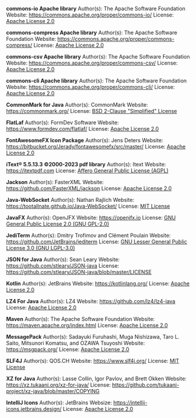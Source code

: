 **commons-io Apache library**
Author(s): The Apache Software Foundation
Website: https://commons.apache.org/proper/commons-io/
License: [Apache License 2.0](https://www.apache.org/licenses/LICENSE-2.0)

**commons-compress Apache library**
Author(s): The Apache Software Foundation
Website: https://commons.apache.org/proper/commons-compress/
License: [Apache License 2.0](https://www.apache.org/licenses/LICENSE-2.0)

**commons-csv Apache library**
Author(s): The Apache Software Foundation
Website: https://commons.apache.org/proper/commons-csv/
License: [Apache License 2.0](https://www.apache.org/licenses/LICENSE-2.0)

**commons-cli Apache library**
Author(s): The Apache Software Foundation
Website: https://commons.apache.org/proper/commons-cli/
License: [Apache License 2.0](https://www.apache.org/licenses/LICENSE-2.0)

**CommonMark for Java**
Author(s): CommonMark
Website: https://commonmark.org/
License: [BSD 2-Clause "Simplified" License](https://github.com/commonmark/commonmark-java/blob/main/LICENSE.txt)

**FlatLaf**
Author(s): FormDev Software
Website: https://www.formdev.com/flatlaf/
License: [Apache License 2.0](https://github.com/JFormDesigner/FlatLaf/blob/main/LICENSE)

**FontAwesomeFX Icon Package**
Author(s): Jens Deters
Website: https://bitbucket.org/Jerady/fontawesomefx/src/master/
License: [Apache License 2.0](https://www.apache.org/licenses/LICENSE-2.0.html)

**iText® 5.5.13.3 ©2000-2023 pdf library**
Author(s): Itext
Website: https://itextpdf.com
License: [Affero General Public License (AGPL)](https://github.com/itext/itextpdf/blob/develop/LICENSE.md)

**Jackson**
Author(s): FasterXML
Website: https://github.com/FasterXML/jackson
License: [Apache License 2.0](https://www.apache.org/licenses/LICENSE-2.0)

**Java-WebSocket**
Author(s): Nathan Rajlich
Website: https://tootallnate.github.io/Java-WebSocket/
License: [MIT License](https://github.com/TooTallNate/Java-WebSocket/blob/master/LICENSE)

**JavaFX**
Author(s): OpenJFX
Website: https://openjfx.io
License: [GNU General Public License 2.0 (GNU GPL-2.0)](https://opensource.org/license/gpl-2-0/)

**JediTerm**
Author(s): Dmitry Trofimov and Clément Poulain
Website: https://github.com/JetBrains/jediterm
License: [GNU Lesser General Public License 3.0 (GNU LGPL-3.0)](https://github.com/JetBrains/jediterm?tab=LGPL-3.0-1-ov-file#readme)

**JSON for Java**
Author(s): Sean Leary
Website: https://github.com/stleary/JSON-java
License: https://github.com/stleary/JSON-java/blob/master/LICENSE

**Kotlin**
Author(s): JetBrains
Website: https://kotlinlang.org/
License: [Apache License 2.0](https://www.apache.org/licenses/LICENSE-2.0)

**LZ4 For Java**
Author(s): LZ4
Website: https://github.com/lz4/lz4-java
License: [Apache License 2.0](https://github.com/lz4/lz4-java/blob/master/LICENSE.txt)

**Maven**
Author(s): The Apache Software Foundation
Website: https://maven.apache.org/index.html
License: [Apache License 2.0](https://www.apache.org/licenses/LICENSE-2.0)

**MessagePack**
Author(s): Sadayuki Furuhashi, Muga Nishizawa, Taro L. Saito, Mitsunori Komatsu, and OZAWA Tsuyoshi
Website: https://msgpack.org/
License: [Apache License 2.0](https://www.apache.org/licenses/LICENSE-2.0)

**SLF4J**
Author(s): QOS.CH
Website: https://www.slf4j.org/
License: [MIT License](https://www.slf4j.org/license.html)

**XZ for Java**
Author(s): Lasse Collin, Igor Pavlov, and Brett Okken
Website: https://xz.tukaani.org/xz-for-java/
License: https://github.com/tukaani-project/xz-java/blob/master/COPYING


**IntelliJ Icons**
Author(s): JetBrains
Websize: https://intellij-icons.jetbrains.design/
License: [Apache License 2.0](https://www.apache.org/licenses/LICENSE-2.0)
